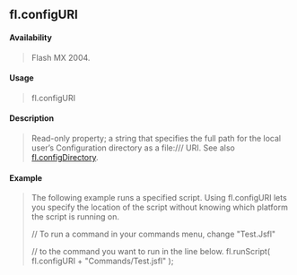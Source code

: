 ## fl.configURI

#### Availability

> Flash MX 2004.

#### Usage

> fl.configURI

#### Description

> Read-only property; a string that specifies the full path for the local user’s Configuration directory as a file:/// URI. See also [fl.configDirectory](#_bookmark464).

#### Example

> The following example runs a specified script. Using fl.configURI lets you specify the location of the script without knowing which platform the script is running on.
>
> // To run a command in your commands menu, change "Test.Jsfl"
>
> // to the command you want to run in the line below. fl.runScript( fl.configURI + "Commands/Test.jsfl" );
